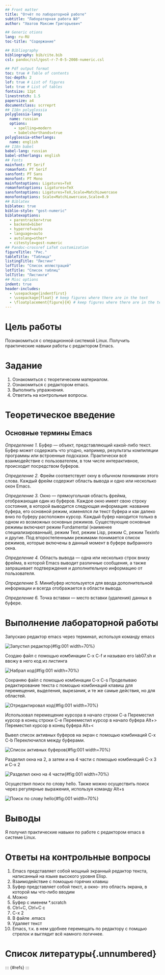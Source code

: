 ```yaml
---
## Front matter
title: "Отчёт по лабораторной работе"
subtitle: "Лабораторная работа №9"
author: "Хватов Максим Григорьевич"

## Generic otions
lang: ru-RU
toc-title: "Содержание"

## Bibliography
bibliography: bib/cite.bib
csl: pandoc/csl/gost-r-7-0-5-2008-numeric.csl

## Pdf output format
toc: true # Table of contents
toc-depth: 2
lof: true # List of figures
lot: true # List of tables
fontsize: 12pt
linestretch: 1.5
papersize: a4
documentclass: scrreprt
## I18n polyglossia
polyglossia-lang:
  name: russian
  options:
	- spelling=modern
	- babelshorthands=true
polyglossia-otherlangs:
  name: english
## I18n babel
babel-lang: russian
babel-otherlangs: english
## Fonts
mainfont: PT Serif
romanfont: PT Serif
sansfont: PT Sans
monofont: PT Mono
mainfontoptions: Ligatures=TeX
romanfontoptions: Ligatures=TeX
sansfontoptions: Ligatures=TeX,Scale=MatchLowercase
monofontoptions: Scale=MatchLowercase,Scale=0.9
## Biblatex
biblatex: true
biblio-style: "gost-numeric"
biblatexoptions:
  - parentracker=true
  - backend=biber
  - hyperref=auto
  - language=auto
  - autolang=other*
  - citestyle=gost-numeric
## Pandoc-crossref LaTeX customization
figureTitle: "Рис."
tableTitle: "Таблица"
listingTitle: "Листинг"
lofTitle: "Список иллюстраций"
lotTitle: "Список таблиц"
lolTitle: "Листинги"
## Misc options
indent: true
header-includes:
  - \usepackage{indentfirst}
  - \usepackage{float} # keep figures where there are in the text
  - \floatplacement{figure}{H} # keep figures where there are in the text
---
```


# Цель работы

Познакомиться с операционной системой Linux. Получить практические навыки работы с редактором Emacs.

# Задание

1. Ознакомиться с теоретическим материалом.
2. Ознакомиться с редактором emacs.
3. Выполнить упражнения.
4. Ответить на контрольные вопросы.

# Теоретическое введение

## Основные термины Emacs

*Определение 1.* Буфер — объект, представляющий какой-либо текст.
Буфер может содержать что угодно, например, результаты компиляции программы
или встроенные подсказки. Практически всё взаимодействие с пользователем, в том
числе интерактивное, происходит посредством буферов.

*Определение 2.* Фрейм соответствует окну в обычном понимании этого слова. Каждый
фрейм содержит область вывода и одно или несколько окон Emacs.

*Определение 3.* Окно — прямоугольная область фрейма, отображающая один из буферов.
Каждое окно имеет свою строку состояния, в которой выводится следующая информация: название буфера, его основной режим, изменялся ли текст буфера и как далеко вниз
по буферу расположен курсор. Каждый буфер находится только в одном из возможных
основных режимов. Существующие основные режимы включают режим Fundamental
(наименее специализированный), режим Text, режим Lisp, режим С, режим Texinfo
и другие. Под второстепенными режимами понимается список режимов, которые включены в данный момент в буфере выбранного окна.

*Определение 4.* Область вывода — одна или несколько строк внизу фрейма, в которой
Emacs выводит различные сообщения, а также запрашивает подтверждения и дополнительную информацию от пользователя.

*Определение 5.* Минибуфер используется для ввода дополнительной информации и всегда отображается в области вывода.

*Определение 6.* Точка вставки — место вставки (удаления) данных в буфере.

# Выполнение лабораторной работы

Запускаю редактор emacs через терминал, используя команду emacs

![Запустил редактор](image/zapusk.png){#fig:001 width=70%}

Создаю файл с помощью комбинации C-x C-f и называю его lab07.sh и ввожу в него код из листинга

![Набрал код](image/nabralkod.png){#fig:001 width=70%}

Сохраняю файл с помощью комбинации C-x C-s
Проделываю редактирование текста с помощью комбинаций клавиш для перемещения, выделения, вырезания, и те же самые действия, но для областей.

![Отредактировал код](image/5.png){#fig:001 width=70%}

Использовал перемещение курсора в  начало строки C-a
Переместил курсор в конец строки C-e
Перееместил курсор в начало буфера Alt+>
Переместил курсор в конец буфера Alt+<

Вывел список активных буферов на экран с помощью комбинаций C-x C-b
Переключился между буферами.

![Список активных буферов](image/bufera.png){#fig:001 width=70%}

Разделил окна на 2, а затем и на 4 части с помощью комбинаций C-x 3 и C-x 2

![Разделил окно на 4 части](image/4parts.png){#fig:001 width=70%}

Осуществил поиск по слову hello. Также можно осуществить поиск через регулярные выражения, используя команду Alt+s

![Поиск по слову hello](image/poisk.png){#fig:001 width=70%}

# Выводы

Я получил практические навыки по работе с редактором emacs в системе Linux.

# Ответы на контрольные вопросы

1. Emacs представляет собой мощный экранный редактор текста, написанный на языке
высокого уровня Elisp.
2. Взаимодействие с помощью горячих клавиш
3. Буфер представляет собой текст, а окно- это область экрана, в которой мы что-либо вводим
4. Можно
5. Буфер с именем *.scratch
6. Ctrl+C, Ctrl+C c
7. C-x 2
8. В файле .emacs
9. Удаляет текст
10. Emacs, т.к. в нем удобнее перемещать по редактору с помщью стрелок и выглядит всё намного логичнее.

# Список литературы{.unnumbered}

::: {#refs}
:::
